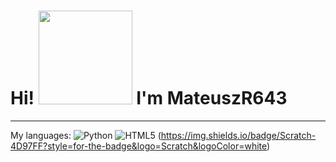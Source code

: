 <h1>Hi! <img src="https://octodex.github.com/images/octonaut.jpg" width="150"> I'm MateuszR643</h1>
<hr>

My languages:
![Python](https://img.shields.io/badge/python-3670A0?style=for-the-badge&logo=python&logoColor=ffdd54)
![HTML5](https://img.shields.io/badge/html5-%23E34F26.svg?style=for-the-badge&logo=html5&logoColor=white)
(https://img.shields.io/badge/Scratch-4D97FF?style=for-the-badge&logo=Scratch&logoColor=white)
